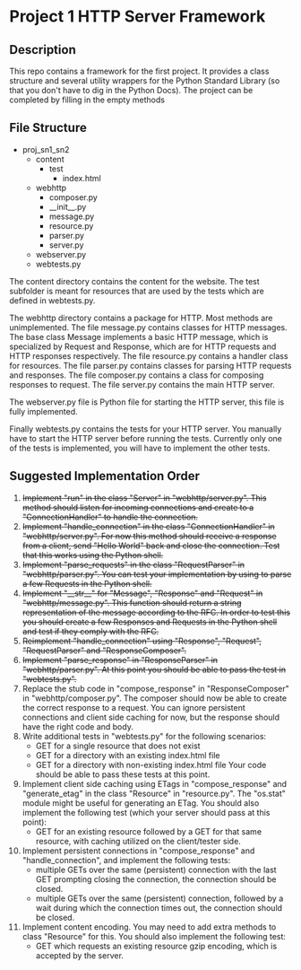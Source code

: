 # Project 1 HTTP Server Framework

## Description

This repo contains a framework for the first project.
It provides a class structure and several utility wrappers for the Python Standard Library (so that you don't have to dig in the Python Docs).
The project can be completed by filling in the empty methods

## File Structure

* proj_sn1_sn2
    * content
        * test
            * index.html
    * webhttp
        * composer.py
        * \_\_init\_\_.py
        * message.py
        * resource.py
        * parser.py
        * server.py
    * webserver.py
    * webtests.py

The content directory contains the content for the website.
The test subfolder is meant for resources that are used by the tests which are defined in webtests.py.

The webhttp directory contains a package for HTTP.
Most methods are unimplemented.
The file message.py contains classes for HTTP messages.
The base class Message implements a basic HTTP message, which is specialized by Request and Response, which are for HTTP requests and HTTP responses respectively.
The file resource.py contains a handler class for resources.
The file parser.py contains classes for parsing HTTP requests and responses.
The file composer.py contains a class for composing responses to request.
The file server.py contains the main HTTP server.

The webserver.py file is Python file for starting the HTTP server, this file is fully implemented.

Finally webtests.py contains the tests for your HTTP server.
You manually have to start the HTTP server before running the tests.
Currently only one of the tests is implemented, you will have to implement the other tests.

## Suggested Implementation Order

1. ~~Implement "run" in the class "Server" in "webhttp/server.py". This method should listen for incoming connections and create to a "ConnectionHandler" to handle the connection.~~
2. ~~Implement "handle_connection" in the class "ConnectionHandler" in "webhttp/server.py". For now this method should receive a response from a client, send "Hello World" back and close the connection. Test that this works using the Python shell.~~
3. ~~Implement "parse_requests" in the class "RequestParser" in "webhttp/parser.py". You can test your implementation by using to parse a few Requests in the Python shell.~~
4. ~~Implement "\_\_str\_\_" for "Message", "Response" and "Request" in "webhttp/message.py". This function should return a string representation of the message according to the RFC. In order to test this you should create a few Responses and Requests in the Python shell and test if they comply with the RFC.~~
5. ~~Reimplement "handle_connection" using "Response", "Request", "RequestParser" and "ResponseComposer".~~
6. ~~Implement "parse_response" in "ResponseParser" in "webhttp/parser.py". At this point you should be able to pass the test in "webtests.py".~~
7. Replace the stub code in "compose_response" in "ResponseComposer" in "webhttp/composer.py". The composer should now be able to create the correct response to a request. You can ignore persistent connections and client side caching for now, but the response should have the right code and body.
8. Write additional tests in "webtests.py" for the following scenarios:
    * GET for a single resource that does not exist
    * GET for a directory with an existing index.html file
    * GET for a directory with non-existing index.html file
Your code should be able to pass these tests at this point.
9. Implement client side caching using ETags in "compose_response" and "generate_etag" in the class "Resource" in "resource.py". The "os.stat" module might be useful for generating an ETag. You should also implement the following test (which your server should pass at this point):
    * GET for an existing resource followed by a GET for that same resource, with caching utilized on the client/tester side.
10. Implement persistent connections in "compose_response" and "handle_connection", and implement the following tests:
    * multiple GETs over the same (persistent) connection with the last GET prompting closing the connection, the connection should be closed.
    * multiple GETs over the same (persistent) connection, followed by a wait during which the connection times out, the connection should be closed.
11. Implement content encoding. You may need to add extra methods to class "Resource" for this. You should also implement the following test:
    * GET which requests an existing resource gzip encoding, which is accepted by the server.

